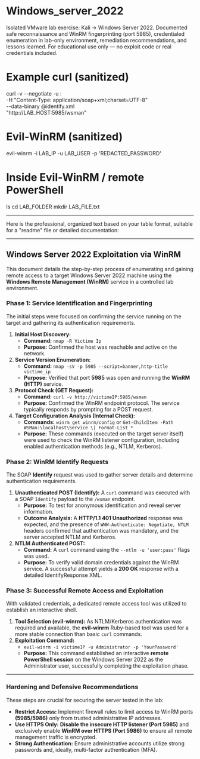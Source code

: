 # Windows_server_2022
Isolated VMware lab exercise: Kali → Windows Server 2022. Documented safe reconnaissance and WinRM fingerprinting (port 5985), credentialed enumeration in lab-only environment, remediation recommendations, and lessons learned. For educational use only — no exploit code or real credentials included.

# Example curl (sanitized)
curl -v --negotiate -u : \
  -H "Content-Type: application/soap+xml;charset=UTF-8" \
  --data-binary @identify.xml \
  "http://LAB_HOST:5985/wsman"

# Evil-WinRM (sanitized)
evil-winrm -i LAB_IP -u LAB_USER -p 'REDACTED_PASSWORD'

# Inside Evil-WinRM / remote PowerShell
ls
cd LAB_FOLDER
mkdir LAB_FILE.txt

-------------------------------------------------------------------------------------------------------------------------
Here is the professional, organized text based on your table format, suitable for a "readme" file or detailed documentation:

***

## Windows Server 2022 Exploitation via WinRM

This document details the step-by-step process of enumerating and gaining remote access to a target Windows Server 2022 machine using the **Windows Remote Management (WinRM)** service in a controlled lab environment.

### Phase 1: Service Identification and Fingerprinting

The initial steps were focused on confirming the service running on the target and gathering its authentication requirements.

1.  **Initial Host Discovery:**
    * **Command:** `nmap -R Victime Ip`
    * **Purpose:** Confirmed the host was reachable and active on the network.
2.  **Service Version Enumeration:**
    * **Command:** `nmap -sV -p 5985 --script=banner,http-title victime_ip`
    * **Purpose:** Verified that port **5985** was open and running the **WinRM (HTTP)** service.
3.  **Protocol Check (GET Request):**
    * **Command:** `curl -v http://victimeIP:5985/wsman`
    * **Purpose:** Confirmed the WinRM endpoint protocol. The service typically responds by prompting for a POST request.
4.  **Target Configuration Analysis (Internal Check):**
    * **Commands:** `winrm get winrm/config` or `Get-ChildItem -Path WSMan:\localhost\Service \| Format-List *`
    * **Purpose:** These commands (executed on the target server itself) were used to check the WinRM listener configuration, including enabled authentication methods (e.g., NTLM, Kerberos).

### Phase 2: WinRM Identify Requests

The SOAP **Identify** request was used to gather server details and determine authentication requirements.

1.  **Unauthenticated POST (Identify):** A `curl` command was executed with a SOAP `Identify` payload to the `/wsman` endpoint.
    * **Purpose:** To test for anonymous identification and reveal server information.
    * **Outcome Analysis:** A **HTTP/1.1 401 Unauthorized** response was expected, and the presence of `WWW-Authenticate: Negotiate, NTLM` headers confirmed that authentication was mandatory, and the server accepted NTLM and Kerberos.
2.  **NTLM Authenticated POST:**
    * **Command:** A `curl` command using the `--ntlm -u 'user:pass'` flags was used.
    * **Purpose:** To verify valid domain credentials against the WinRM service. A successful attempt yields a **200 OK** response with a detailed IdentifyResponse XML.

### Phase 3: Successful Remote Access and Exploitation

With validated credentials, a dedicated remote access tool was utilized to establish an interactive shell.

1.  **Tool Selection (evil-winrm):** As NTLM/Kerberos authentication was required and available, the **evil-winrm** Ruby-based tool was used for a more stable connection than basic `curl` commands.
2.  **Exploitation Command:**
    * `evil-winrm -i victimeIP -u Administrator -p 'YourPassword'`
    * **Purpose:** This command established an interactive **remote PowerShell session** on the Windows Server 2022 as the Administrator user, successfully completing the exploitation phase.

***

### Hardening and Defensive Recommendations

These steps are crucial for securing the server tested in the lab:

* **Restrict Access:** Implement firewall rules to limit access to WinRM ports **(5985/5986)** only from trusted administrative IP addresses.
* **Use HTTPS Only:** **Disable the insecure HTTP listener (Port 5985)** and exclusively enable **WinRM over HTTPS (Port 5986)** to ensure all remote management traffic is encrypted.
* **Strong Authentication:** Ensure administrative accounts utilize strong passwords and, ideally, multi-factor authentication (MFA).




